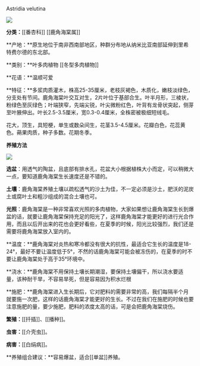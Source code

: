 Astridia velutina

![](https://pic1.zhimg.com/v2-996e90a9c038d5ca433e081f5b822154_r.jpg)

**分类：**[[番杏科]] [[鹿角海棠属]]

**产地：**原生地位于南非西南部地区，种群分布地从纳米比亚南部延伸到里希特费尔德的东北部。

**类别：**叶多肉植物 [[冬型多肉植物]]

**花语：**温顺可爱

**特征：**多浆肉质灌木，株高25-35厘米，老枝灰褐色，木质化，嫩枝淡绿色，分支处有节间。鹿角海棠叶交互对生，2片叶位于基部合生。叶半月形，三棱状，粉绿色至灰绿色；叶端狭窄，先端尖锐，叶尖微粉红色，叶背有龙骨状突起，侧芽至叶腋伸出。叶长2.5-3.5厘米，宽0.3-0.4厘米，全株密被极细短绒毛。

花大，顶生，具短梗，单生或数朵间生，花茎3.5-4.5厘米。花瓣白色，花蕊黄色。蒴果肉质，种子多数。花期冬季。

**养殖方法**

![](https://pic4.zhimg.com/v2-97977e967dd9fe39b667ecb356336507_r.jpg)

**选盆**：用透气的陶盆，且底部有排水孔，花盆大小根据植株大小而定，可以稍微大一点，要知道鹿角海棠生长速度还是不错的。

**土壤**：鹿角海棠养殖土壤以疏松透气的沙土为佳，不一定必须是沙土，肥沃的泥炭土或腐叶土和粗沙组成的混合土壤也可。

**光照**：鹿角海棠是一种非常喜欢光照的多肉植物，大家如果想让鹿角海棠生长到爆盆的话，就要让鹿角海棠保持充足的阳光了，这样鹿角海棠才能更好的进行光合作用，而且以后开出来的花也会更好看些，在夏季的时候，阳光比较强烈，我们还是需要将鹿角海棠放入室内的。

**温度：**鹿角海棠对炎热和寒冷都没有很大的抗性，最适合它生长的温度是18-24°，最好不要让温度低于5°，不然的话鹿角海棠可能会被冻伤的，在夏季的时不要让鹿角海棠处于高于35°环境中。

**浇水：**鹿角海棠不用保持土壤长期潮湿，要保持土壤偏干，所以浇水要适量，该种耐干旱，不容易旱死，但是容易因为积水烂根

**施肥：**鹿角海棠进入生长期后，它对肥料的需要非常的高，我们每隔半个月就要施一次肥，这样的话鹿角海棠才能更好的生长。不过在我们在施肥的时候也要注意施肥的量，要少施肥，肥料的浓度太高的话，可是会把鹿角海棠烧伤。

**繁殖：**[[扦插]]、[[播种]]。

**虫害：**[[介壳虫]]。

**病害：**[[白绢病]]。

**养殖组合建议：**容易爆盆，适合[[单盆]]养殖。